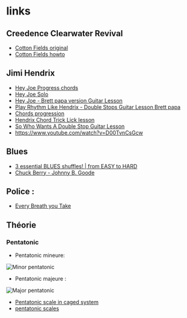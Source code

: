 # links

## Creedence Clearwater Revival
- [Cotton Fields original](https://www.youtube.com/watch?v=C4zPEmRufMU)
- [Cotton Fields howto](https://www.youtube.com/watch?v=sK13U5u59f0)
## Jimi Hendrix

- [Hey Joe Progress chords](https://www.youtube.com/watch?v=bxA3x8LeIX8)
- [Hey Joe Solo](https://www.youtube.com/watch?v=X272diBNdi4)
- [Hey Joe - Brett papa version Guitar Lesson](https://www.youtube.com/watch?v=4ceXyiZ_yL4&list=PLFwNnZb2mI9lO57K3jBTIN2yzGEYRYayE&index=32)
- [Play Rhythm Like Hendrix - Double Stops Guitar Lesson Brett papa](https://www.youtube.com/watch?v=DWebdd8Qd6U)
- [Chords progression](https://www.youtube.com/watch?v=EBml4Vbt0lg)
- [Hendrix Chord Trick Lick lesson](https://www.youtube.com/watch?v=z9o-xUMrs3g)
- [So Who Wants A Double Stop Guitar Lesson](https://www.youtube.com/watch?v=mQYnnPEJqkc)
- https://www.youtube.com/watch?v=D00TvnCsGcw

## Blues
- [3 essential BLUES shuffles! | from EASY to HARD](https://www.youtube.com/watch?v=bvGIQ6lALvw)
- [Chuck Berry - Johnny B. Goode ](https://www.youtube.com/watch?v=PonqAuhgxjk&list=PLlOo04r1Bet6y04A0kC5CsbFr-dIkTGPB&index=59)

## Police :
- [Every Breath you Take](https://www.youtube.com/watch?v=H-4yodHCvu0)

## Théorie

### Pentatonic

- Pentatonic mineure:

![Minor pentatonic](https://beginnerguitarhq.com/wp-content/uploads/2019/08/Majorpent-1024x640.png)

- Pentatonic majeure :

![Major pentatonic](https://beginnerguitarhq.com/wp-content/uploads/2019/08/MinorPent-1024x640.png)

- [Pentatonic scale in caged system](https://emeryguitarchops.wordpress.com/c-a-g-e-d-and-diagonal-pentatonic-scales/)
- [pentatonic scales](https://www.guitarlessonworld.com/lessons/pentatonic-scales/)

